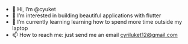 - 👋 Hi, I’m @cyuket
- 👀 I’m interested in building beautiful applications with flutter
- 🌱 I’m currently learning learning how to spend more time outside my laptop
- 📫 How to reach me: just send me an email cyriluket12@gmail.com

<!---
cyuket/cyuket is a ✨ special ✨ repository because its `README.md` (this file) appears on your GitHub profile.
You can click the Preview link to take a look at your changes.
--->
